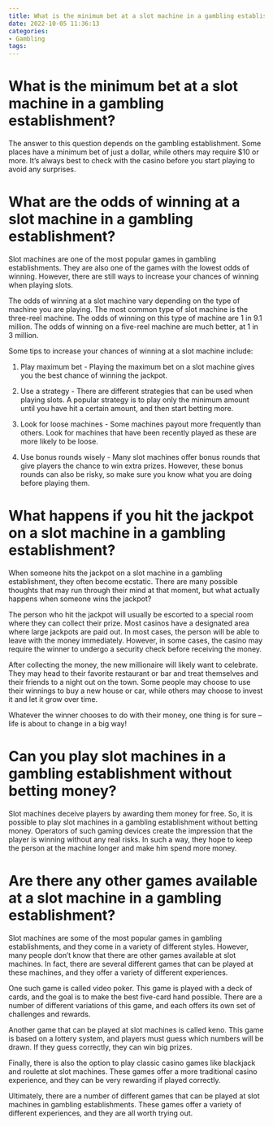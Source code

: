 ```yaml
---
title: What is the minimum bet at a slot machine in a gambling establishment
date: 2022-10-05 11:36:13
categories:
- Gambling
tags:
---
```



#  What is the minimum bet at a slot machine in a gambling establishment?

The answer to this question depends on the gambling establishment. Some places have a minimum bet of just a dollar, while others may require $10 or more. It’s always best to check with the casino before you start playing to avoid any surprises.

#  What are the odds of winning at a slot machine in a gambling establishment?

Slot machines are one of the most popular games in gambling establishments. They are also one of the games with the lowest odds of winning. However, there are still ways to increase your chances of winning when playing slots.

The odds of winning at a slot machine vary depending on the type of machine you are playing. The most common type of slot machine is the three-reel machine. The odds of winning on this type of machine are 1 in 9.1 million. The odds of winning on a five-reel machine are much better, at 1 in 3 million.

Some tips to increase your chances of winning at a slot machine include:

1) Play maximum bet - Playing the maximum bet on a slot machine gives you the best chance of winning the jackpot.

2) Use a strategy - There are different strategies that can be used when playing slots. A popular strategy is to play only the minimum amount until you have hit a certain amount, and then start betting more.

3) Look for loose machines - Some machines payout more frequently than others. Look for machines that have been recently played as these are more likely to be loose.

4) Use bonus rounds wisely - Many slot machines offer bonus rounds that give players the chance to win extra prizes. However, these bonus rounds can also be risky, so make sure you know what you are doing before playing them.

#  What happens if you hit the jackpot on a slot machine in a gambling establishment?

When someone hits the jackpot on a slot machine in a gambling establishment, they often become ecstatic. There are many possible thoughts that may run through their mind at that moment, but what actually happens when someone wins the jackpot?

The person who hit the jackpot will usually be escorted to a special room where they can collect their prize. Most casinos have a designated area where large jackpots are paid out. In most cases, the person will be able to leave with the money immediately. However, in some cases, the casino may require the winner to undergo a security check before receiving the money. 

After collecting the money, the new millionaire will likely want to celebrate. They may head to their favorite restaurant or bar and treat themselves and their friends to a night out on the town. Some people may choose to use their winnings to buy a new house or car, while others may choose to invest it and let it grow over time. 

Whatever the winner chooses to do with their money, one thing is for sure – life is about to change in a big way!

#  Can you play slot machines in a gambling establishment without betting money?

Slot machines deceive players by awarding them money for free. So, it is possible to play slot machines in a gambling establishment without betting money. Operators of such gaming devices create the impression that the player is winning without any real risks. In such a way, they hope to keep the person at the machine longer and make him spend more money.

#  Are there any other games available at a slot machine in a gambling establishment?

Slot machines are some of the most popular games in gambling establishments, and they come in a variety of different styles. However, many people don’t know that there are other games available at slot machines. In fact, there are several different games that can be played at these machines, and they offer a variety of different experiences.

One such game is called video poker. This game is played with a deck of cards, and the goal is to make the best five-card hand possible. There are a number of different variations of this game, and each offers its own set of challenges and rewards.

Another game that can be played at slot machines is called keno. This game is based on a lottery system, and players must guess which numbers will be drawn. If they guess correctly, they can win big prizes.

Finally, there is also the option to play classic casino games like blackjack and roulette at slot machines. These games offer a more traditional casino experience, and they can be very rewarding if played correctly.

Ultimately, there are a number of different games that can be played at slot machines in gambling establishments. These games offer a variety of different experiences, and they are all worth trying out.